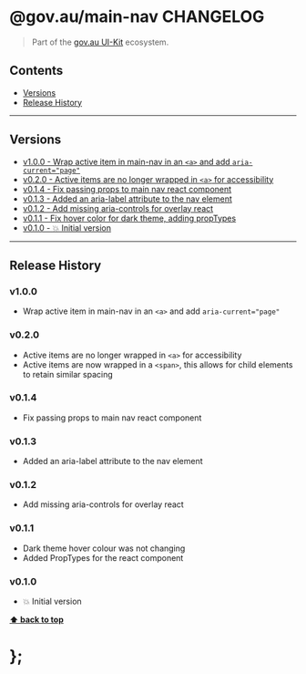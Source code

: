 @gov.au/main-nav CHANGELOG
======================

> Part of the [gov.au UI-Kit](https://github.com/govau/uikit/) ecosystem.


## Contents

* [Versions](#install)
* [Release History](#release-history)


----------------------------------------------------------------------------------------------------------------------------------------------------------------


## Versions

* [v1.0.0 - Wrap active item in main-nav in an `<a>` and add `aria-current="page"`](#v100)
* [v0.2.0 - Active items are no longer wrapped in `<a>` for accessibility](#v020)
* [v0.1.4 - Fix passing props to main nav react component](#v014)
* [v0.1.3 - Added an aria-label attribute to the nav element](#v013)
* [v0.1.2 - Add missing aria-controls for overlay react](#v012)
* [v0.1.1 - Fix hover color for dark theme, adding propTypes](#v011)
* [v0.1.0 - 💥 Initial version](#v010)


----------------------------------------------------------------------------------------------------------------------------------------------------------------


## Release History

### v1.0.0

- Wrap active item in main-nav in an `<a>` and add `aria-current="page"`


### v0.2.0

- Active items are no longer wrapped in `<a>` for accessibility
- Active items are now wrapped in a `<span>`, this allows for child elements to retain similar spacing


### v0.1.4 

- Fix passing props to main nav react component


### v0.1.3

- Added an aria-label attribute to the nav element


### v0.1.2

- Add missing aria-controls for overlay react


### v0.1.1

- Dark theme hover colour was not changing
- Added PropTypes for the react component


### v0.1.0

- 💥 Initial version


**[⬆ back to top](#contents)**


# };
